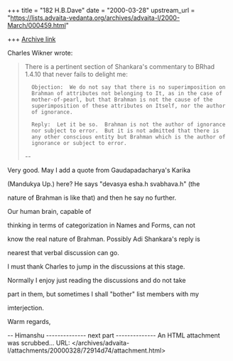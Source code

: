 +++
title = "182 H.B.Dave"
date = "2000-03-28"
upstream_url = "https://lists.advaita-vedanta.org/archives/advaita-l/2000-March/000459.html"

+++
[Archive link](https://lists.advaita-vedanta.org/archives/advaita-l/2000-March/000459.html)

Charles Wikner wrote:

> There is a pertinent section of Shankara's commentary to BRhad 1.4.10
> that never fails to delight me:
>
>       Objection:  We do not say that there is no superimposition on
>       Brahman of attributes not belonging to It, as in the case of
>       mother-of-pearl, but that Brahman is not the cause of the
>       superimposition of these attributes on Itself, nor the author
>       of ignorance.
>
>       Reply:  Let it be so.  Brahman is not the author of ignorance
>       nor subject to error.  But it is not admitted that there is
>       any other conscious entity but Brahman which is the author of
>       ignorance or subject to error.
> --

 Very good. May I add a quote from Gaudapadacharya's Karika

(Mandukya Up.) here? He says "devasya esha.h svabhava.h" (the

nature of Brahman is like that) and then he say no further.

Our human brain, capable of

thinking in terms of categorization in Names and Forms, can not

know the real nature of Brahman. Possibly Adi Shankara's reply is

nearest that verbal discussion can go.

I must thank Charles to jump in the discussions at this stage.

Normally I enjoy just reading the discussions and do not take

part in them, but sometimes I shall "bother" list members with my

imterjection.

Warm regards,

-- Himanshu
-------------- next part --------------
An HTML attachment was scrubbed...
URL: </archives/advaita-l/attachments/20000328/72914d74/attachment.html>
